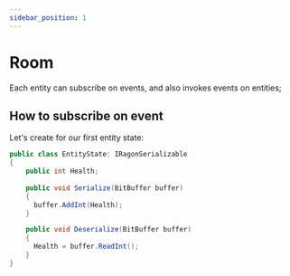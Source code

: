 ```yaml
---
sidebar_position: 1
---
```


# Room

Each entity can subscribe on events, and also invokes events on entities;

## How to subscribe on event


Let's create for our first entity state:

```cs title="Assets/EntityState.cs"
public class EntityState: IRagonSerializable
{
    public int Health;
    
    public void Serialize(BitBuffer buffer)
    {
      buffer.AddInt(Health);
    }

    public void Deserialize(BitBuffer buffer)
    {
      Health = buffer.ReadInt();
    }
}
```